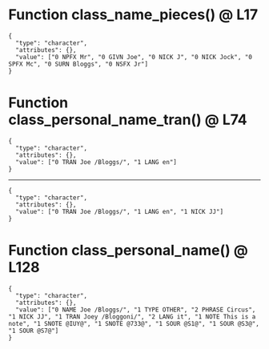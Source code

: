 # Function class_name_pieces() @ L17

    {
      "type": "character",
      "attributes": {},
      "value": ["0 NPFX Mr", "0 GIVN Joe", "0 NICK J", "0 NICK Jock", "0 SPFX Mc", "0 SURN Bloggs", "0 NSFX Jr"]
    }

# Function class_personal_name_tran() @ L74

    {
      "type": "character",
      "attributes": {},
      "value": ["0 TRAN Joe /Bloggs/", "1 LANG en"]
    }

---

    {
      "type": "character",
      "attributes": {},
      "value": ["0 TRAN Joe /Bloggs/", "1 LANG en", "1 NICK JJ"]
    }

# Function class_personal_name() @ L128

    {
      "type": "character",
      "attributes": {},
      "value": ["0 NAME Joe /Bloggs/", "1 TYPE OTHER", "2 PHRASE Circus", "1 NICK JJ", "1 TRAN Joey /Bloggoni/", "2 LANG it", "1 NOTE This is a note", "1 SNOTE @IUY@", "1 SNOTE @733@", "1 SOUR @S1@", "1 SOUR @S3@", "1 SOUR @S7@"]
    }

